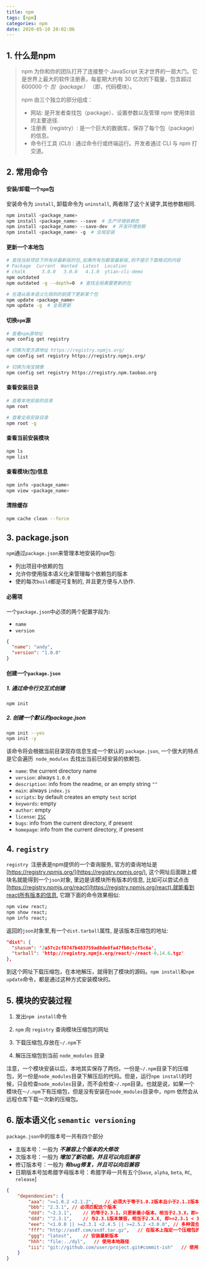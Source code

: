 ```yaml
---
title: npm
tags: [npm]
categories: npm 
date: 2020-05-10 20:02:06
---
```


## 1. 什么是npm

> npm 为你和你的团队打开了连接整个 JavaScript 天才世界的一扇大门。它是世界上最大的软件注册表，每星期大约有 30 亿次的下载量，包含超过 600000 个 *包（package）* （即，代码模块）。
>
> npm 由三个独立的部分组成：
>
> - 网站: 是开发者查找包（package）、设置参数以及管理 npm 使用体验的主要途径.
> - 注册表（registry）: 是一个巨大的数据库，保存了每个包（package）的信息。
> - 命令行工具 (CLI) : 通过命令行或终端运行。开发者通过 CLI 与 npm 打交道。

## 2. 常用命令

#### 安装/卸载一个`npm`包

安装命令为 `install`, 卸载命令为 `uninstall`, 两者除了这个关键字,其他参数相同.

```bash
npm install <package_name>
npm install <package_name> --save  # 生产环境依赖性
npm install <package_name> --save-dev  # 开发环境依赖
npm install <package_name> -g  # 全局安装
```

#### 更新一个本地包

```bash
# 查找当前项目下所有非最新版的包,如果所有包都是最新版,则不提示下面格式的内容
# Package  Current  Wanted  Latest  Location
# chalk      3.0.0   3.0.0   4.1.0  ytian-cli-demo
npm outdated
npm outdated -g --depth=0  # 查找全局需要更新的包

# 在遵从版本语义化规则的前提下更新某个包
npm update <package_name>
npm update -g  # 全局更新
```

#### 切换`npm`源

```bash
# 查看npm源地址
npm config get registry

# 切换为官方源地址 https://registry.npmjs.org/
npm config set registry https://registry.npmjs.org/

# 切换为淘宝镜像
npm config set registry https://registry.npm.taobao.org
```

#### 查看安装目录

```bash
# 查看本地安装的目录
npm root

# 查看全局安装目录
npm root -g
```

#### 查看当前安装模块

```bash
npm ls
npm list
```

#### 查看模块(包)信息

```bash
npm info <package_name>
npm view <package_name>
```

#### 清除缓存

```bash
npm cache clean --force
```



## 3. package.json

`npm`通过`package.json`来管理本地安装的`npm`包:

* 列出项目中依赖的包
* 允许你使用版本语义化来管理每个依赖包的版本
* 使的每次`build`都是可复制的, 并且更方便与人协作.



#### 必需项

一个`package.json`中必须的两个配置字段为:

* `name`
* `version`

```json
{
  "name": "andy",
  "version": "1.0.0"
}
```

#### 创建一个`package.json`

##### 1. 通过命令行交互式创建

```shell
npm init
```

##### 2. 创建一个默认的package.json

```bash
npm init --yes
npm init -y
```

该命令将会根据当前目录现存信息生成一个默认的 `package.json`, 一个很大的特点是它会遍历` node_modules` 去找出当前已经安装的依赖包.

- `name`: the current directory name
- `version`: always `1.0.0`
- `description`: info from the readme, or an empty string `""`
- `main`: always `index.js`
- `scripts`: by default creates an empty `test` script
- `keywords`: empty
- `author`: empty
- `license`: [`ISC`](https://opensource.org/licenses/ISC)
- `bugs`: info from the current directory, if present
- `homepage`: info from the current directory, if present

## 4. `registry`

`registry `注册表是npm提供的一个查询服务, 官方的查询地址是[https://registry.npmjs.org/](https://registry.npmjs.org/), 这个网址后面跟上模块名就能得到一个`json`对象, 里边是该模块所有版本的信息, 比如可以尝试点击 [https://registry.npmjs.org/react](https://registry.npmjs.org/react).就能看到react所有版本的信息, 它跟下面的命令效果相似:

```bash
npm view react;
npm show react;
npm info react;
```

返回的`json`对象里,有一个`dist.tarball`属性, 是该版本压缩包的地址:

```json
"dist": {
  "shasum": '2a57c2cf8747b483759ad8de0fa47fb0c5cf5c6a',
  "tarball": 'http://registry.npmjs.org/react/-/react-0.14.6.tgz' 
},
```

到这个网址下载压缩包，在本地解压，就得到了模块的源码。`npm install`和`npm update`命令，都是通过这种方式安装模块的。

## 5. 模块的安装过程

1. 发出`npm install`命令

2. `npm` 向 `registry` 查询模块压缩包的网址
3. 下载压缩包,存放在`~/.npm`下
4. 解压压缩包到当前 `node_modules` 目录

注意，一个模块安装以后，本地其实保存了两份。一份是`~/.npm`目录下的压缩包，另一份是`node_modules`目录下解压后的代码。但是，运行`npm install`的时候，只会检查`node_modules`目录，而不会检查`~/.npm`目录。也就是说，如果一个模块在`～/.npm`下有压缩包，但是没有安装在`node_modules`目录中，npm 依然会从远程仓库下载一次新的压缩包。

## 6. 版本语义化 `semantic versioning`

`package.json`中的版本号一共有四个部分

- 主版本号：一般为 ***不兼容上个版本的大修改***
- 次版本号：一般为 ***增加了新功能，并且可以向后兼容***
- 修订版本号：一般为 ***有bug修复，并且可以向后兼容***
- 日期版本号加希腊字母版本号：希腊字母一共有五个[`base`, `alpha`, `beta`, `RC`, `release`]

```json
{
    "dependencies": {
        "aaa": ">=1.0.2 <2.1.2",	// 必须大于等于1.0.2版本且小于2.1.2版本
        "bbb": "2.3.1",	// 必须匹配这个版本
        "ddd": "~2.3.1",	// 约等于2.3.1，只更新最小版本，相当于2.3.X，即>=2.3.1 <2.4.0
        "ddd": "^2.3.1",	// 与2.3.1版本兼容，相当于2.X.X, 即>=2.3.1 < 3.0.0,不改变大版本号。
        "eee": "<1.0.0 || >=2.3.1 <2.4.5 || >=2.5.2 <3.0.0", // 多种混合
        "fff": "http://asdf.com/asdf.tar.gz",   // 在版本上指定一个压缩包的url，当执行npm install 时这个压缩包会被下载并安装到本地。
        "ggg": "latest",	// 安装最新版本
        "hhh": "file:../dyl",	// 使用本地路径
        "iii": "git://github.com/user/project.git#commit-ish"	// 使用git URL加commit-ish
    }
}
```

<!-- more -->
